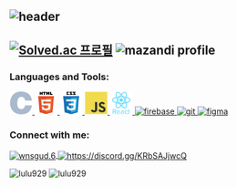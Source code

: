![header](https://capsule-render.vercel.app/api?type=waving&height=300&color=000000&text=JunhyungPark&fontColor=FFFFFF&fontAlignY=41&desc=I'm%20a%20front-end%20developer%20who%20solves%20algorithmic%20problems%20as%20a%20hobby&descAlignY=59)
---
[![Solved.ac 프로필](http://mazassumnida.wtf/api/v2/generate_badge?boj=20253435)](https://solved.ac/20253435)
![mazandi profile](http://mazandi.herokuapp.com/api?handle=20253435)
---
<p align="left">
    <h3>Languages and Tools:</h3>
    <a href="https://www.cprogramming.com/" target="_blank" rel="noreferrer">
        <img src="https://raw.githubusercontent.com/devicons/devicon/master/icons/c/c-original.svg" alt="c" width="40" height="40"/> 
    </a> 
    <a href="https://www.w3.org/html/" target="_blank" rel="noreferrer"> 
        <img src="https://raw.githubusercontent.com/devicons/devicon/master/icons/html5/html5-original-wordmark.svg" alt="html5" width="40" height="40"/> 
    </a>
    <a href="https://www.w3schools.com/css/" target="_blank" rel="noreferrer"> 
        <img src="https://raw.githubusercontent.com/devicons/devicon/master/icons/css3/css3-original-wordmark.svg" alt="css3" width="40" height="40"/> 
    </a> 
    <a href="https://developer.mozilla.org/en-US/docs/웹/자바스크립트" target="_blank" rel="noreferrer"> 
        <img src="https://raw.githubusercontent.com/devicons/devicon/master/icons/javascript/javascript-original.svg" alt="자바스크립트" width="40" height="40"/> 
    </a> 
    <a href="https://reactjs.org/" target="_blank" rel="noreferrer"> 
        <img src="https://raw.githubusercontent.com/devicons/devicon/master/icons/react/react-original-wordmark.svg" alt="리액트" width="40" height="40"/> 
    </a>
    <a href="https://firebase.google.com/" target="_blank" rel="noreferrer"> 
        <img src="https://www.vectorlogo.zone/logos/firebase/firebase-icon.svg" alt="firebase" width="40" height="40"/> 
    </a> 
    <a href="https://git-scm.com/" target="_blank" rel="noreferrer"> 
        <img src="https://www.vectorlogo.zone/logos/git-scm/git-scm-icon.svg" alt="git" width="40" height="40"/> 
    </a> 
    <a href="https://www.figma.com/" target="_blank" rel="noreferrer"> 
        <img src="https://www.vectorlogo.zone/logos/figma/figma-icon.svg" alt="figma" width="40" height="40"/> 
    </a> 
</p>
<p align="left">
    <h3>Connect with me:</h3>
    <a href="https://instagram.com/wnsgud.6" target="blank">
        <img align="center" src="https://raw.githubusercontent.com/rahuldkjain/github-profile-readme-generator/master/src/images/icons/Social/instagram.svg" alt="wnsgud.6" height="40" width="50" />
    </a>
    <a href="https://discord.gg/https://discord.gg/KRbSAJjwcQ" target="blank">
        <img align="center" src="https://raw.githubusercontent.com/rahuldkjain/github-profile-readme-generator/master/src/images/icons/Social/discord.svg" alt="https://discord.gg/KRbSAJjwcQ" height="45" width="50" />
    </a>
</p>
<img src="https://github-readme-stats.vercel.app/api/top-langs?username=lulu929&show_icons=true&locale=en&layout=compact" alt="lulu929" width="40%"/>
<img src="https://github-readme-stats.vercel.app/api?username=lulu929&show_icons=true&locale=en" alt="lulu929" width="40%"/>
